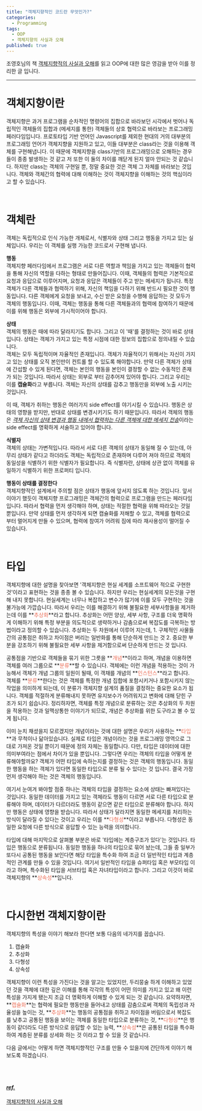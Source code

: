 ```yaml
---
title: "객체지향적인 코드란 무엇인가?"
categories:
  - Programming
tags:
  - OOP
  - 객체지향의 사실과 오해
published: true
---
```


조영호님의 책 [객체지향적의 사실과 오해](https://wikibook.co.kr/object-orientation-ebook/)를 읽고 OOP에 대한 많은 영감을 받아 이를 정리한 글 입니다.

----

# 객체지향이란

객체지향은 과거 프로그램을 순차적인 명령어의 집합으로 바라보던 시각에서 벗어나 독립적인 객체들의 집합과 (메세지를 통한) 객체들의 상호 협력으로 바라보는 프로그래밍 페러다임입니다. 프로토타입 기반 언어인 Javascript를 제외한 현대의 거의 대부분의 프로그래밍 언어가 객체지향을 지원하고 있고, 이들 대부분은 class라는 것을 이용해 객체를 구현해냅니다. 이 때문에 객체지향을 class기반의 프로그래밍으로 오해하는 경우들이 종종 발생하는 것 같고 저 또한 이 둘의 차이를 깨닫게 된지 얼마 안되는 것 같습니다. 하지만 class는 객체의 구현일 뿐, 정말 중요한 것은 객체 그 자체를 바라보는 것입니다. 객체와 객체간의 협력에 대해 이해하는 것이 객체지향을 이해하는 것의 핵심이라고 할 수 있습니다.

<br/>

# 객체란

객체는 독립적으로 인식 가능한 개체로서, 식별자와 상태 그리고 행동을 가지고 있는 실체입니다. 우리는 이 객체를 실행 가능한 코드로서 구현해 냅니다.

**행동**  
객체지향 페러다임에서 프로그램은 서로 다른 역할과 책임을 가지고 있는 객체들이 협력을 통해 자신의 역할을 다하는 형태로 만들어집니다. 이때, 객체들의 협력은 기본적으로 요청과 응답으로 이루어지며, 요청과 응답은 객체들이 주고 받는 메세지가 됩니다. 특정 객체가 다른 객체들과 협력하기 위해, 자신의 책임을 다하기 위해 반드시 필요한 것이 행동입니다. 다른 객체에게 요청을 보내고, 수신 받은 요청을 수행해 응답하는 것 모두가 객체의 행동입니다. 이때, 객체는 행동을 통해 다른 객체들과의 협력에 참여하기 때문에 이를 위해 행동은 외부에 가시적이어야 합니다.

**상태**  
객체의 행동은 때에 따라 달라지기도 합니다. 그리고 이 '때'를 결정하는 것이 바로 상태입니다. 상태는 객체가 가지고 있는 특정 시점에 대한 정보의 집합으로 정의내릴 수 있습니다.  
객체는 모두 독립적이며 자율적인 존재입니다. 객체가 자율적이기 위해서는 자신이 가지고 있는 상태를 오직 본인만이 컨트롤 할 수 있도록 해야합니다. 만약 다른 객체가 상태에 간섭할 수 있게 된다면, 객체는 본인의 행동을 본인이 결정할 수 없는 수동적인 존재가 되는 것입니다. 따라서 상태는 외부로 부터 감추어져 있어야 합니다. 그리고 우리는 이를 **캡슐화**라고 부릅니다. 객체는 자신의 상태를 감추고 행동만을 외부에 노출 시키는 것입니다.

이 때, 객체가 취하는 행동은 여러가지 side effect를 야기시킬 수 있습니다. 행동은 상태의 영향을 받지만, 반대로 상태를 변경시키기도 하기 때문입니다. 따라서 객체의 행동은 <u>*객체 자신의 상태 변경과 행동 내에서 협력하는 다른 객체에 대한 메세지 전송*</u>이라는 side effect를 명확하게 서술하고 있어야 합니다.

**식별자**  
객체의 상태는 가변적입니다. 따라서 서로 다른 객체의 상태가 동일해 질 수 있는데, 아무리 상태가 같다고 하더라도 객체는 독립적으로 존재하며 다루어 져야 하므로 객체의 동일성을 식별하기 위한 식별자가 필요합니다. 즉 식별자란, 상태에 상관 없이 객체를 유일하기 식별하기 위한 프로퍼티 입니다.

**행동이 상태를 결정한다**  
객체지향적인 설계에서 주의할 점은 상태가 행동에 앞서지 않도록 하는 것입니다. 앞서 이야기 했듯이 객체지향 프로그래밍은 객체간의 협력으로 프로그램을 만드는 페러다임입니다. 따라서 협력을 먼저 생각해야 하며, 상태는 적절한 협력을 위해 따라오는 것일 뿐입니다. 만약 상태를 먼저 생각하게 되면 캡슐화를 저해할 수 있고, 객체를 협력으로 부터 멀어지게 만들 수 있으며, 협력에 참여가 어려워 짐에 따라 재사용성이 떨어질 수 있습니다.

<br/>

# 타입

객체지향에 대한 설명을 찾아보면 '객체지향은 현실 세계를 소프트웨어 적으로 구현한 것'이라고 표현하는 것을 종종 볼 수 있습니다. 하지만 우리는 현실세계의 모든것을 구현해 내지 못합니다. 현실세계는 너무나 복잡하고 변수가 많기에 이를 모두 구현하는 것을 불가능에 가깝습니다. 따라서 우리는 이를 해결하기 위해 불필요한 세부사항들을 제거하는데 이를 **<font color='#ED6E57'>추상화</font>**라고 합니다. 추상화는 어떤 양상, 세부 사항, 구조를 더욱 명확하게 이해하기 위해 특정 부분을 의도적으로 생략하거나 감춤으로써 복잡도를 극복하는 방법이라고 정의할 수 있습니다. 추상화는 두 차원에서 이루어 지는데, 1. 구체적인 사물들 간의 공통점은 취하고 차이점은 버리는 일반화를 통해 단순하게 만드는 것  2. 중요한 부분을 강조하기 위해 불필요한 세부 사항을 제거함으로써 단순하게 만드는 것 입니다.

공통점을 기반으로 객체들을 묶기 위한 그릇을 **<font color='#ED6E57'>개념</font>**이라고 하며, 개념을 이용하면 객체를 여러 그룹으로 **<font color='#ED6E57'>분류</font>**할 수 있습니다. 객체에는 이런 개념을 적용하는 것이 가능해서 객체가 개념 그룹의 일원이 될때, 이 객채를 개념의 **<font color='#ED6E57'>인스턴스</font>**라고 합니다. 객체를 **<font color='#ED6E57'>분류</font>**한다는 것은 객체를 특정한 개념 집합에 포함시키거나 포함시키지 않는 작업을 의미하게 되는데, 이 분류가 객체지향 설계의 품질을 결정하는 중요한 요소가 됩니다. 객체를 적절하게 분류해내지 못하면 유지보수가 어려워지고 변화에 대해 닫힌 구조가 되기 쉽습니다. 정리하자면, 객체를 특정 개념으로 분류하는 것은 추상화의 두 차원을 적용하는 것과 일맥상통한 이야기가 되므로, 개념은 추상화를 위한 도구라고 볼 수 있게 됩니다.

이미 눈치 채셨을지 모르겠지만 개념이라는 것에 대한 설명은 우리가 사용하는 **<font color='#ED6E57'>타입</font>**과 무척이나 닮아있습니다. 실제로 타입은 개념이라는 것을 프로그래밍 영역으로 그대로 가져온 것일 뿐이기 때문에 정의 자체는 동일합니다. 다만, 타입은 데이터에 대한 의미부여라는 점에서 차이가 있을 뿐입니다. 그렇다면 우리는 객체의 타입을 어떻게 분류해야할까요? 객체가 어떤 타입에 속하는지를 결정하는 것은 객체의 행동입니다. 동일한 행동을 하는 객체가 있다면 동일한 타입으로 분류 될 수 있다는 것 입니다. 결국 가장 먼저 생각해야 하는 것은 객체의 행동입니다.

여기서 눈여겨 봐야할 점중 하나는 객체의 타입을 결정하는 요소에 상태는 빠져있다는 것입니다. 동일한 데이터를 가지고 있는 객체라도 행동이 다르면 서로 다른 타입으로 분류해야 하며, 데이터가 다르더라도 행동이 같으면 같은 타입으로 분류해야 합니다. 하지만 행동은 상태에 영향을 받습니다. 따라서 상태가 달라지면 동일한 메세지를 처리하는 방식이 달라질 수 있다는 것이고 우리는 이를 **<font color='#ED6E57'>다형성</font>**이라고 부릅니다. 다형성은 동일한 요청에 다른 방식으로 응답할 수 있는 능력을 의미합니다.

타입에 대해 마지막으로 살펴볼 부분은 바로 '타입에는 계층구조가 있다'는 것입니다. 타입은 행동으로 분류됩니다. 동일한 행동을 하나의 타입으로 묶어 놨는데, 그들 중 일부가 또다시 공통된 행동을 보인다면 해당 타입을 특수화 하여 조금 더 일반적인 타입과 계층적인 관계를 만들 수 있을 것입니다. 여기서 일반적인 타입을 슈퍼타입 혹은 부모타입 이라고 하며, 특수화된 타입을 서브타입 혹은 자녀타입이라고 합니다. 그리고 이것이 바로 객체지향의 **<font color='#ED6E57'>상속성</font>**입니다.


<br/>

# 다시한번 객체지향이란

객체지향의 특성을 이야기 해보라 한다면 보통 다음의 네가지를 꼽습니다.
1. 캡슐화
2. 추상화
3. 다형성
4. 상속성

객체지향이 이런 특성을 가진다는 것을 알고는 있었지만, 두리뭉술 하게 이해하고 있었던 것을 객체에 대한 깊은 이해를 통해 각각의 특성이 어떤 의미를 가지고 있고 왜 이런 특성을 가지게 됐는지 조금 더 명확하게 이해할 수 있게 되는 것 같습니다. 요약하자면, **<font color='#ED6E57'>캡슐화</font>**는 협력에 필요한 행동만을 들어내고 상태를 감춤으로써 객체의 독립성과 자율성을 높이는 것, **<font color='#ED6E57'>추상화</font>**는 행동의 공통점을 취하고 차이점을 버림으로서 복잡도를 낮추고 공통된 행동을 보이는 객체를 동일한 타입으로 분류하는 것, **<font color='#ED6E57'>다형성</font>**은 행동이 같더라도 다른 방식으로 응답할 수 있는 능력, **<font color='#ED6E57'>상속성</font>**은 공통된 타입을 특수화 하여 계층된 분류를 상세화 하는 것 이라고 할 수 있을 것 같습니다.

다음 글에서는 어떻게 하면 객체지향적인 구조를 만들 수 있을지에 간단하게 이야기 해보도록 하겠습니다.


<br/><br/>

#### *<u>ref.</u>*
[객체지향적의 사실과 오해](https://wikibook.co.kr/object-orientation-ebook/)